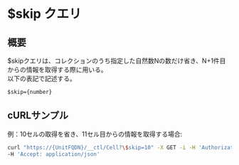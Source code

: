# $skip クエリ
## 概要
$skipクエリは、コレクションのうち指定した自然数Nの数だけ省き、N+1件目からの情報を取得する際に用いる。  
以下の表記で記述する。
```
$skip={number}
```
## cURLサンプル
例：10セルの取得を省き、11セル目からの情報を取得する場合:
```sh
curl "https://{UnitFQDN}/__ctl/Cell?\$skip=10" -X GET -i -H 'Authorization: Bearer {AccessToken}' \
-H 'Accept: application/json'
```

